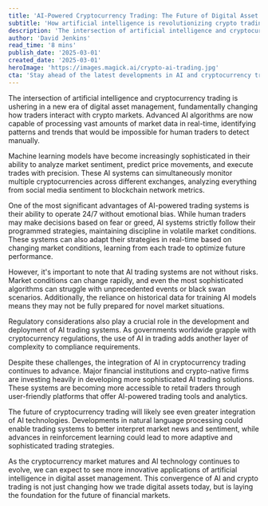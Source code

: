 ```yaml
---
title: 'AI-Powered Cryptocurrency Trading: The Future of Digital Asset Management'
subtitle: 'How artificial intelligence is revolutionizing crypto trading strategies'
description: 'The intersection of artificial intelligence and cryptocurrency trading is ushering in a new era of digital asset management, fundamentally changing how traders interact with crypto markets. Explore how AI algorithms are transforming trading strategies with precision and efficiency.'
author: 'David Jenkins'
read_time: '8 mins'
publish_date: '2025-03-01'
created_date: '2025-03-01'
heroImage: 'https://images.magick.ai/crypto-ai-trading.jpg'
cta: 'Stay ahead of the latest developments in AI and cryptocurrency trading by following us on LinkedIn. Join our community of forward-thinking professionals and get exclusive insights into the future of digital asset management.'
---
```


The intersection of artificial intelligence and cryptocurrency trading is ushering in a new era of digital asset management, fundamentally changing how traders interact with crypto markets. Advanced AI algorithms are now capable of processing vast amounts of market data in real-time, identifying patterns and trends that would be impossible for human traders to detect manually.

Machine learning models have become increasingly sophisticated in their ability to analyze market sentiment, predict price movements, and execute trades with precision. These AI systems can simultaneously monitor multiple cryptocurrencies across different exchanges, analyzing everything from social media sentiment to blockchain network metrics.

One of the most significant advantages of AI-powered trading systems is their ability to operate 24/7 without emotional bias. While human traders may make decisions based on fear or greed, AI systems strictly follow their programmed strategies, maintaining discipline in volatile market conditions. These systems can also adapt their strategies in real-time based on changing market conditions, learning from each trade to optimize future performance.

However, it's important to note that AI trading systems are not without risks. Market conditions can change rapidly, and even the most sophisticated algorithms can struggle with unprecedented events or black swan scenarios. Additionally, the reliance on historical data for training AI models means they may not be fully prepared for novel market situations.

Regulatory considerations also play a crucial role in the development and deployment of AI trading systems. As governments worldwide grapple with cryptocurrency regulations, the use of AI in trading adds another layer of complexity to compliance requirements.

Despite these challenges, the integration of AI in cryptocurrency trading continues to advance. Major financial institutions and crypto-native firms are investing heavily in developing more sophisticated AI trading solutions. These systems are becoming more accessible to retail traders through user-friendly platforms that offer AI-powered trading tools and analytics.

The future of cryptocurrency trading will likely see even greater integration of AI technologies. Developments in natural language processing could enable trading systems to better interpret market news and sentiment, while advances in reinforcement learning could lead to more adaptive and sophisticated trading strategies.

As the cryptocurrency market matures and AI technology continues to evolve, we can expect to see more innovative applications of artificial intelligence in digital asset management. This convergence of AI and crypto trading is not just changing how we trade digital assets today, but is laying the foundation for the future of financial markets.